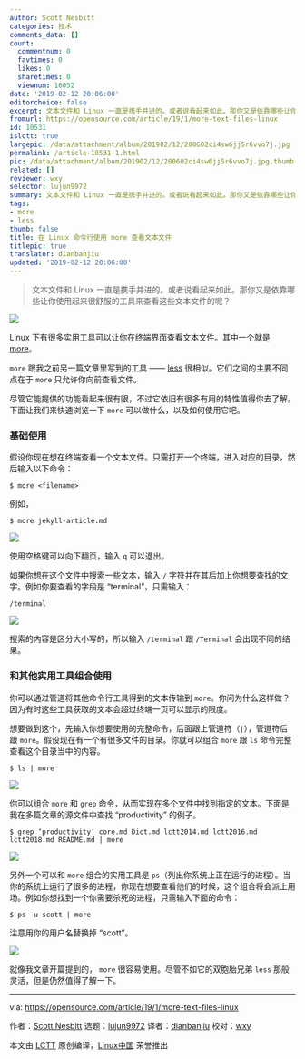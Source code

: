 ```yaml
---
author: Scott Nesbitt
categories: 技术
comments_data: []
count:
  commentnum: 0
  favtimes: 0
  likes: 0
  sharetimes: 0
  viewnum: 16052
date: '2019-02-12 20:06:00'
editorchoice: false
excerpt: 文本文件和 Linux 一直是携手并进的。或者说看起来如此。那你又是依靠哪些让你使用起来很舒服的工具来查看这些文本文件的呢？
fromurl: https://opensource.com/article/19/1/more-text-files-linux
id: 10531
islctt: true
largepic: /data/attachment/album/201902/12/200602ci4sw6jj5r6vvo7j.jpg
permalink: /article-10531-1.html
pic: /data/attachment/album/201902/12/200602ci4sw6jj5r6vvo7j.jpg.thumb.jpg
related: []
reviewer: wxy
selector: lujun9972
summary: 文本文件和 Linux 一直是携手并进的。或者说看起来如此。那你又是依靠哪些让你使用起来很舒服的工具来查看这些文本文件的呢？
tags:
- more
- less
thumb: false
title: 在 Linux 命令行使用 more 查看文本文件
titlepic: true
translator: dianbanjiu
updated: '2019-02-12 20:06:00'
---
```



> 
> 文本文件和 Linux 一直是携手并进的。或者说看起来如此。那你又是依靠哪些让你使用起来很舒服的工具来查看这些文本文件的呢？
> 
> 
> 


![](/data/attachment/album/201902/12/200602ci4sw6jj5r6vvo7j.jpg)


Linux 下有很多实用工具可以让你在终端界面查看文本文件。其中一个就是 [more](https://en.wikipedia.org/wiki/More_(command))。


`more` 跟我之前另一篇文章里写到的工具 —— [less](https://opensource.com/article/18/4/using-less-view-text-files-command-line) 很相似。它们之间的主要不同点在于 `more` 只允许你向前查看文件。


尽管它能提供的功能看起来很有限，不过它依旧有很多有用的特性值得你去了解。下面让我们来快速浏览一下 `more` 可以做什么，以及如何使用它吧。


### 基础使用


假设你现在想在终端查看一个文本文件。只需打开一个终端，进入对应的目录，然后输入以下命令：



```
$ more <filename>
```

例如，



```
$ more jekyll-article.md
```

![](/data/attachment/album/201902/12/200605qhljjl1t0yfavy44.png)


使用空格键可以向下翻页，输入 `q` 可以退出。


如果你想在这个文件中搜索一些文本，输入 `/` 字符并在其后加上你想要查找的文字。例如你要查看的字段是 “terminal”，只需输入：



```
/terminal
```

![](/data/attachment/album/201902/12/200609pu62gjq2j928j7h7.png)


搜索的内容是区分大小写的，所以输入 `/terminal` 跟 `/Terminal` 会出现不同的结果。


### 和其他实用工具组合使用


你可以通过管道将其他命令行工具得到的文本传输到 `more`。你问为什么这样做？因为有时这些工具获取的文本会超过终端一页可以显示的限度。


想要做到这个，先输入你想要使用的完整命令，后面跟上管道符（`|`），管道符后跟 `more`。假设现在有一个有很多文件的目录。你就可以组合 `more` 跟 `ls` 命令完整查看这个目录当中的内容。



```
$ ls | more
```

![](/data/attachment/album/201902/12/200613o1hxn0ih00c10ld1.png)


你可以组合 `more` 和 `grep` 命令，从而实现在多个文件中找到指定的文本。下面是我在多篇文章的源文件中查找 “productivity” 的例子。



```
$ grep ‘productivity’ core.md Dict.md lctt2014.md lctt2016.md lctt2018.md README.md | more
```

![](/data/attachment/album/201902/12/200627svpwypo4e0w5w1hl.png)


另外一个可以和 `more` 组合的实用工具是 `ps`（列出你系统上正在运行的进程）。当你的系统上运行了很多的进程，你现在想要查看他们的时候，这个组合将会派上用场。例如你想找到一个你需要杀死的进程，只需输入下面的命令：



```
$ ps -u scott | more
```

注意用你的用户名替换掉 “scott”。


![](/data/attachment/album/201902/12/200635ur462km0gk3pfpt7.png)


就像我文章开篇提到的， `more` 很容易使用。尽管不如它的双胞胎兄弟 `less` 那般灵活，但是仍然值得了解一下。




---


via: <https://opensource.com/article/19/1/more-text-files-linux>


作者：[Scott Nesbitt](https://opensource.com/users/scottnesbitt) 选题：[lujun9972](https://github.com/lujun9972) 译者：[dianbanjiu](https://github.com/dianbanjiu) 校对：[wxy](https://github.com/wxy)


本文由 [LCTT](https://github.com/LCTT/TranslateProject) 原创编译，[Linux中国](https://linux.cn/) 荣誉推出